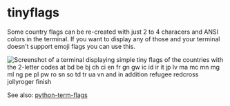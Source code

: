 tinyflags
=========

Some country flags can be re-created with just 2 to 4 characers and ANSI colors
in the terminal. If you want to display any of those and your terminal doesn't
support emoji flags you can use this.

![Screenshot of a terminal displaying simple tiny flags of the countries with
the 2-letter codes at bd be bj ch ci en fr gn gw ic id ir it jp lv ma mc mn
mg ml ng pe pl pw ro sn so td tr ua vn and in addition refugee redcross
jollyroger finish](https://assets.chaos.social/media_attachments/files/113/892/321/957/396/044/original/37097790225fc716.png)

See also: [python-term-flags](https://github.com/panzi/python-term-flags)

